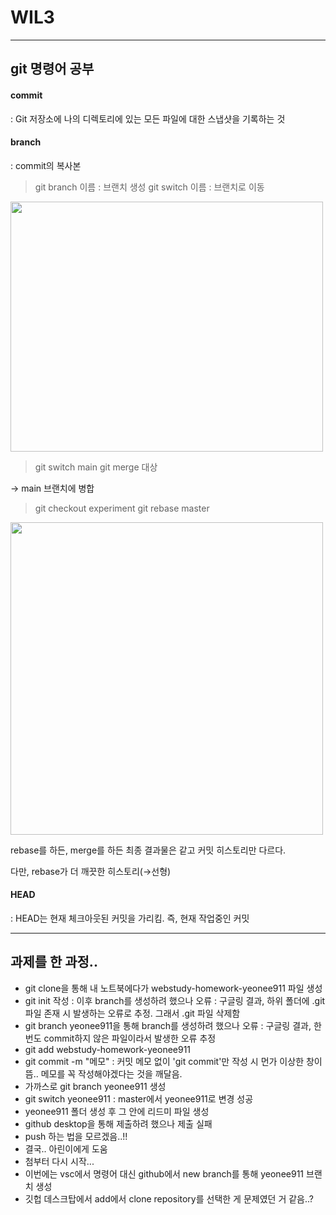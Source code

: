 # WIL3
***
## git 명령어 공부

#### commit
 : Git 저장소에 나의 디렉토리에 있는 모든 파일에 대한 스냅샷을 기록하는 것

#### branch
 : commit의 복사본 

> git branch 이름 : 브랜치 생성
> git switch 이름 : 브랜치로 이동

<img src="https://user-images.githubusercontent.com/128215774/229275622-6bd54155-d9c7-4187-a3ec-d347265e90eb.jpg" width="500" height="400"/>

>git switch main
> git merge 대상

→ main 브랜치에 병합
<br/>
>git checkout experiment
>git rebase master


<img src="https://git-scm.com/book/en/v2/images/basic-rebase-3.png" width="500">


rebase를 하든, merge를 하든 최종 결과물은 같고 커밋 히스토리만 다르다. 

다만, rebase가 더 깨끗한 히스토리(→선형)
<br/>
#### HEAD
 : HEAD는 현재 체크아웃된 커밋을 가리킴. 즉, 현재 작업중인 커밋
 
 ***

 ## 과제를 한 과정..
- git clone을 통해 내 노트북에다가 webstudy-homework-yeonee911 파일 생성
- git init 작성 :  이후 branch를 생성하려 했으나 오류 : 구글링 결과, 하위 폴더에 .git파일 존재 시 발생하는 오류로 추정. 그래서 .git 파일 삭제함
- git branch yeonee911을 통해 branch를 생성하려 했으나 오류 : 구글링 결과, 한번도 commit하지 않은 파일이라서 발생한 오류 추정
- git add webstudy-homework-yeonee911
- git commit -m "메모" : 커밋 메모 없이 'git commit'만 작성 시 먼가 이상한 창이 뜸.. 메모를 꼭 작성해야겠다는 것을 깨달음. 
- 가까스로 git branch yeonee911 생성
- git switch yeonee911 : master에서 yeonee911로 변경 성공
- yeonee911 폴더 생성 후 그 안에 리드미 파일 생성
- github desktop을 통해 제출하려 했으나 제출 실패
- push 하는 법을 모르겠음..!!
- 결국.. 아린이에게 도움 
- 첨부터 다시 시작...
- 이번에는 vsc에서 명령어 대신 github에서 new branch를 통해 yeonee911 브랜치 생성
- 깃헙 데스크탑에서 add에서 clone repository를 선택한 게 문제였던 거 같음..?